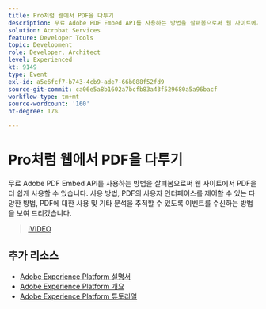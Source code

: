 ```yaml
---
title: Pro처럼 웹에서 PDF을 다투기
description: 무료 Adobe PDF Embed API를 사용하는 방법을 살펴봄으로써 웹 사이트에서 PDF을 더 쉽게 사용할 수 있습니다. 사용 방법, PDF의 사용자 인터페이스를 제어할 수 있는 다양한 방법, PDF에 대한 사용 및 기타 분석을 추적할 수 있도록 이벤트를 수신하는 방법을 보여 드리겠습니다.
solution: Acrobat Services
feature: Developer Tools
topic: Development
role: Developer, Architect
level: Experienced
kt: 9149
type: Event
exl-id: a5e6fcf7-b743-4cb9-ade7-66b088f52fd9
source-git-commit: ca06e5a8b1602a7bcfb83a43f529680a5a96bacf
workflow-type: tm+mt
source-wordcount: '160'
ht-degree: 17%

---
```


# Pro처럼 웹에서 PDF을 다투기

무료 Adobe PDF Embed API를 사용하는 방법을 살펴봄으로써 웹 사이트에서 PDF을 더 쉽게 사용할 수 있습니다. 사용 방법, PDF의 사용자 인터페이스를 제어할 수 있는 다양한 방법, PDF에 대한 사용 및 기타 분석을 추적할 수 있도록 이벤트를 수신하는 방법을 보여 드리겠습니다.


>[!VIDEO](https://video.tv.adobe.com/v/337602/?quality=12&learn=on&hidetitle=true)

## 추가 리소스

- [Adobe Experience Platform 설명서](https://experienceleague.adobe.com/docs/experience-platform.html)
- [Adobe Experience Platform 개요](https://experienceleague.adobe.com/docs/experience-platform/landing/home.html?lang=ko)
- [Adobe Experience Platform 튜토리얼](https://experienceleague.adobe.com/docs/platform-learn/tutorials/overview.html?lang=en)

